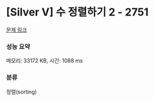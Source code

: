 # [Silver V] 수 정렬하기 2 - 2751 

[문제 링크](https://www.acmicpc.net/problem/2751) 

### 성능 요약

메모리: 33172 KB, 시간: 1088 ms

### 분류

정렬(sorting)

